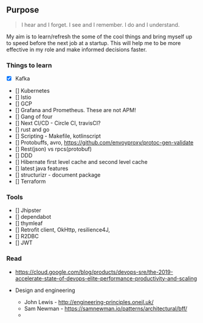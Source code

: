 ## Purpose

> I hear and I forget. I see and I remember. I do and I understand.

My aim is to learn/refresh the some of the cool things and bring myself up to speed before the next job at a startup. This will help me to be more effective in my role and make informed decisions faster.

### Things to learn
* [x] Kafka
* [] Kubernetes
* [] Istio
* [] GCP
* [] Grafana and Prometheus. These are not APM!
* [] Gang of four
* [] Next CI/CD - Circle CI, travisCI?
* [] rust and go
* [] Scripting - Makefile, kotlinscript
* [] Protobuffs, avro, https://github.com/envoyproxy/protoc-gen-validate
* [] Rest(json) vs rpcs(protobuf)
* [] DDD 
* [] Hibernate first level cache and second level cache
* [] latest java features
* [] structurizr - document package
* [] Terraform

### Tools
- [] Jhipster
- [] dependabot
- [] thymleaf
- [] Retrofit client, OkHttp, resilience4J, 
- [] R2DBC
- [] JWT

### Read 
* https://cloud.google.com/blog/products/devops-sre/the-2019-accelerate-state-of-devops-elite-performance-productivity-and-scaling

* Design and engineering
    - John Lewis - http://engineering-principles.onejl.uk/
    - Sam Newman - https://samnewman.io/patterns/architectural/bff/
    - 
